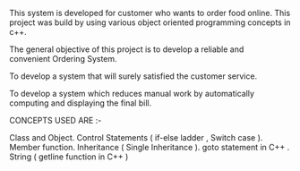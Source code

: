 This system is developed for customer who wants to order food online. This project was build by using various object oriented programming concepts in c++.  

The general objective of this project is to develop a reliable and    
convenient Ordering System.

To develop a system that will  surely satisfied the customer
service.

To develop a system which reduces manual work by automatically 
computing  and  displaying the final bill.

CONCEPTS USED ARE :-

 Class and Object.
 Control Statements ( if-else ladder , Switch case ).
 Member function.
 Inheritance ( Single Inheritance ).
 goto statement in C++ .
 String ( getline function in C++ )
